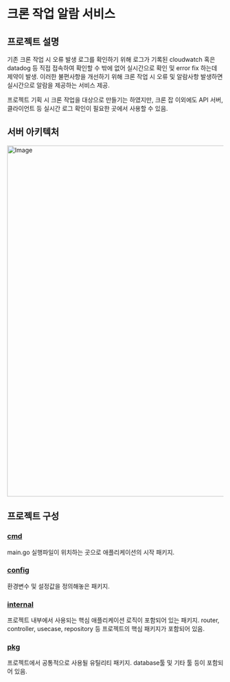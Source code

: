 # 크론 작업 알람 서비스

## 프로젝트 설명
기존 크론 작업 시 오류 발생 로그를 확인하기 위해 로그가 기록된 cloudwatch 혹은 datadog 등 직접 접속하여 확인할 수 밖에 없어 실시간으로 확인 및 error fix 하는데 제약이 발생. 
이러한 불편사항을 개선하기 위해 크론 작업 시 오류 및 알람사항 발생하면 실시간으로 알람을 제공하는 서비스 제공.

프로젝트 기획 시 크론 작업을 대상으로 만들기는 하였지만, 크론 잡 이외에도 API 서버, 클라이언트 등 실시간 로그 확인이 필요한 곳에서 사용할 수 있음.

## 서버 아키텍처
<img width="817" alt="Image" src="https://github.com/user-attachments/assets/9310d2fb-cb8b-43c5-bb1c-f0b6f6448c6b" />

## 프로젝트 구성

### [cmd](https://github.com/PARKNAMSU/cron-alarm-server/tree/main/app/cmd)
  main.go 실행파일이 위치하는 곳으로 애플리케이션의 시작 패키지.
### [config](https://github.com/PARKNAMSU/cron-alarm-server/tree/main/app/config)
  환경변수 및 설정값을 정의해놓은 패키지.
### [internal](https://github.com/PARKNAMSU/cron-alarm-server/tree/main/app/internal)
  프로젝트 내부에서 사용되는 핵심 애플리케이션 로직이 포함되어 있는 패키지. router, controller, usecase, repository 등 프로젝트의 핵심 패키지가 포함되어 있음.
### [pkg](https://github.com/PARKNAMSU/cron-alarm-server/tree/main/app/pkg)
  프로젝트에서 공통적으로 사용될 유틸리티 패키지. database툴 및 기타 툴 등이 포함되어 있음.
  

